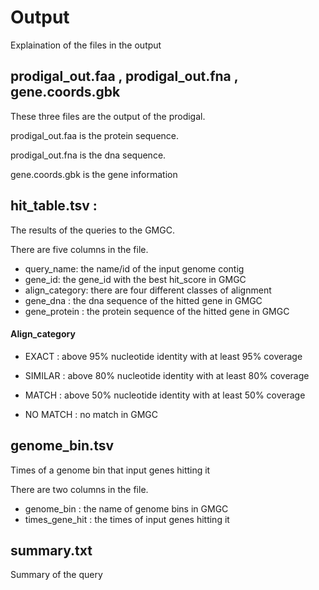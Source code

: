 # Output

Explaination of the files in the output



## prodigal_out.faa , prodigal_out.fna , gene.coords.gbk
These three files are the output of the prodigal.

prodigal_out.faa is the protein sequence.

prodigal_out.fna is the dna sequence.

gene.coords.gbk is the gene information



## hit_table.tsv :

The results of the queries to the GMGC.

There are five columns in the file.

- query_name: the name/id of the input genome contig
- gene_id: the gene_id with the best hit_score in GMGC
- align_category: there are four different classes of alignment
- gene_dna : the dna sequence of the hitted gene in GMGC
- gene_protein : the protein sequence of the hitted gene in GMGC

#### Align_category

- EXACT : above 95% nucleotide identity with at least 95% coverage

- SIMILAR : above 80% nucleotide identity with at least 80% coverage

- MATCH : above 50% nucleotide identity with at least 50% coverage

- NO MATCH : no match in GMGC

  

## genome_bin.tsv

Times of a genome bin that input genes hitting it

There are two columns in the file.

* genome_bin : the name of genome bins in GMGC
* times_gene_hit : the times of input genes hitting it 



## summary.txt

Summary of the query

